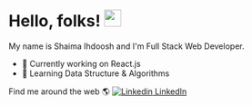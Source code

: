 # Hello, folks! <img src="https://raw.githubusercontent.com/MartinHeinz/MartinHeinz/master/wave.gif" width="30px">

 My name is Shaima Ihdoosh and I'm Full Stack Web Developer.
 
- 🔭 Currently working on React.js
- 🌱 Learning Data Structure & Algorithms

Find me around the web 🌎
[![Linkedin](https://i.stack.imgur.com/gVE0j.png) LinkedIn](https://www.linkedin.com/in/shaimaihdoosh/)


